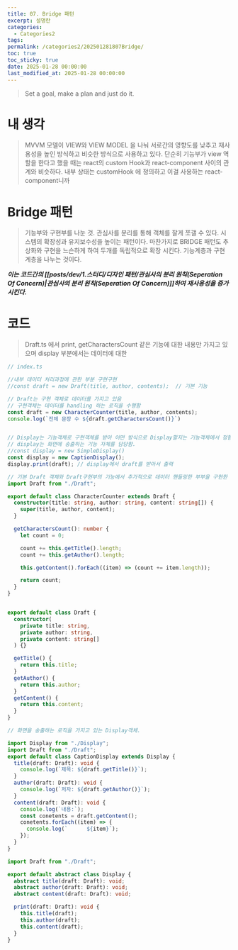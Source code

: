 ```yaml
---
title: 07. Bridge 패턴
excerpt: 설명란
categories:
  - Categories2
tags: 
permalink: /categories2/202501281807Bridge/
toc: true
toc_sticky: true
date: 2025-01-28 00:00:00
last_modified_at: 2025-01-28 00:00:00
---
```

> Set a goal, make a plan and just do it.

# 내 생각
> MVVM 모델이 VIEW와 VIEW MODEL 을 나눠 서로간의 영향도를 낮추고 재사용성을 높인 방식하고 비슷한 방식으로 사용하고 있다. 단순히 기능부가 view 역할을 한다고 했을 때는 react의 custom Hook과 react-component 사이의 관계와 비슷하다. 내부 상태는 customHook 에 정의하고 이걸 사용하는 react-component니까

# Bridge 패턴
> 기능부와 구현부를 나눈 것. 관심사를 분리를 통해 객체를 잘게 쪼갤 수 있다.
> 시스템의 확장성과 유지보수성을 높이는 패턴이다.
> 마찬가지로 BRIDGE 패턴도 추상화와 구현을 느슨하게 하여 두개를 독립적으로 확장 시킨다. 기능계층과 구현계층을 나누는 것이다.

***이는 코드간의 [[posts/dev/1.스터디/디자인 패턴/관심사의 분리 원칙(Seperation Of Concern)|관심사의 분리 원칙(Seperation Of Concern)]]하여 재사용성을 증가시킨다.***




# 코드
> Draft.ts 에서 print, getCharactersCount 같은 기능에 대한 내용만 가지고 있으며
> display 부분에서는 데이터에 대한  


```ts
// index.ts

//내부 데이터 처리과정에 관한 부분 구현구현
//const draft = new Draft(title, author, contents);  // 기본 기능

// Draft는 구현 객체로 데이터를 가지고 있음
// 구현객체는 데이터를 handling 하는 로직을 수행함
const draft = new CharacterCounter(title, author, contents);
console.log(`전체 문장 수 ${draft.getCharactersCount()}`)


// Display는 기능객체로 구현객체를 받아 어떤 방식으로 Display할지는 기능객체에서 정함.
// display는 화면에 송출하는 기능 자체를 담당함.
//const display = new SimpleDisplay()
const display = new CaptionDisplay();
display.print(draft); // display에서 draft를 받아서 출력
```

```ts
// 기본 Draft 객체와 Draft구현부의 기능에서 추가적으로 데이터 핸들링한 부부을 구현한 getCharacterCount객체
import Draft from "./Draft";

export default class CharacterCounter extends Draft {
  constructor(title: string, author: string, content: string[]) {
    super(title, author, content);
  }

  getCharactersCount(): number {
    let count = 0;

    count += this.getTitle().length;
    count += this.getAuthor().length;

    this.getContent().forEach((item) => (count += item.length));

    return count;
  }
}


export default class Draft {
  constructor(
    private title: string,
    private author: string,
    private content: string[]
  ) {}

  getTitle() {
    return this.title;
  }
  getAuthor() {
    return this.author;
  }
  getContent() {
    return this.content;
  }
}
```


```ts
// 화면을 송출하는 로직을 가지고 있는 Display객체. 

import Display from "./Display";
import Draft from "./Draft";
export default class CaptionDisplay extends Display {
  title(draft: Draft): void {
    console.log(`제목: ${draft.getTitle()}`);
  }
  author(draft: Draft): void {
    console.log(`저자: ${draft.getAuthor()}`);
  }
  content(draft: Draft): void {
    console.log(`내용:`);
    const conetents = draft.getContent();
    conetents.forEach((item) => {
      console.log(`      ${item}`);
    });
  }
}

import Draft from "./Draft";

export default abstract class Display {
  abstract title(draft: Draft): void;
  abstract author(draft: Draft): void;
  abstract content(draft: Draft): void;

  print(draft: Draft): void {
    this.title(draft);
    this.author(draft);
    this.content(draft);
  }
}


```
